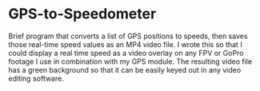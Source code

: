 # GPS-to-Speedometer
Brief program that converts a list of GPS positions to speeds, then saves those real-time speed values as an MP4 video file. I wrote this so that I could display a real time speed as a video overlay on any FPV or GoPro footage I use in combination with my GPS module. The resulting video file has a green background so that it can be easily keyed out in any video editing software. 


